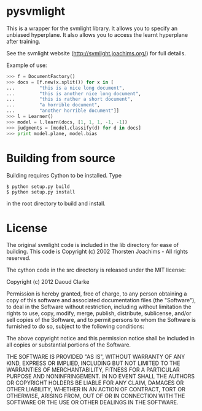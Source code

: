 pysvmlight
==========

This is a wrapper for the svmlight library. It allows you to specify
an unbiased hyperplane. It also allows you to access the learnt
hyperplane after training.

See the svmlight website (http://svmlight.joachims.org/) for full
details. 

Example of use:

```python
>>> f = DocumentFactory()
>>> docs = [f.new(x.split()) for x in [
...         "this is a nice long document",
...         "this is another nice long document",
...         "this is rather a short document",
...         "a horrible document",
...         "another horrible document"]]
>>> l = Learner()
>>> model = l.learn(docs, [1, 1, 1, -1, -1])
>>> judgments = [model.classify(d) for d in docs]
>>> print model.plane, model.bias
```

Building from source
====================

Building requires Cython to be installed. Type
```
$ python setup.py build
$ python setup.py install
```
in the root directory to build and install.


License
=======

The original svmlight code is included in the lib directory for ease
of building. This code is Copyright (c) 2002 Thorsten Joachims - All
rights reserved.

The cython code in the src directory is released under the MIT
license:

Copyright (c) 2012 Daoud Clarke

Permission is hereby granted, free of charge, to any person obtaining
a copy of this software and associated documentation files (the
"Software"), to deal in the Software without restriction, including
without limitation the rights to use, copy, modify, merge, publish,
distribute, sublicense, and/or sell copies of the Software, and to
permit persons to whom the Software is furnished to do so, subject to
the following conditions:

The above copyright notice and this permission notice shall be
included in all copies or substantial portions of the Software.

THE SOFTWARE IS PROVIDED "AS IS", WITHOUT WARRANTY OF ANY KIND,
EXPRESS OR IMPLIED, INCLUDING BUT NOT LIMITED TO THE WARRANTIES OF
MERCHANTABILITY, FITNESS FOR A PARTICULAR PURPOSE AND
NONINFRINGEMENT. IN NO EVENT SHALL THE AUTHORS OR COPYRIGHT HOLDERS BE
LIABLE FOR ANY CLAIM, DAMAGES OR OTHER LIABILITY, WHETHER IN AN ACTION
OF CONTRACT, TORT OR OTHERWISE, ARISING FROM, OUT OF OR IN CONNECTION
WITH THE SOFTWARE OR THE USE OR OTHER DEALINGS IN THE SOFTWARE.
